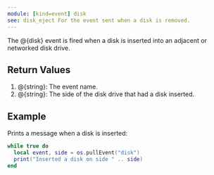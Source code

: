 ```yaml
---
module: [kind=event] disk
see: disk_eject For the event sent when a disk is removed.
---
```


The @{disk} event is fired when a disk is inserted into an adjacent or networked disk drive.

## Return Values
1. @{string}: The event name.
2. @{string}: The side of the disk drive that had a disk inserted.

## Example
Prints a message when a disk is inserted:
```lua
while true do
  local event, side = os.pullEvent("disk")
  print("Inserted a disk on side " .. side)
end
```
